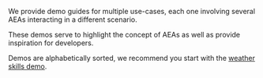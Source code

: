 We provide demo guides for multiple use-cases, each one involving several AEAs interacting in a different scenario.

These demos serve to highlight the concept of AEAs as well as provide inspiration for developers.

Demos are alphabetically sorted, we recommend you start with the <a href="../weather-skills">weather skills demo</a>.